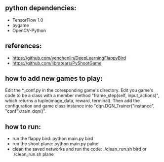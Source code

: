 ## python dependencies:

  * TensorFlow 1.0
  * pygame
  * OpenCV-Python

## references: 
  * https://github.com/yenchenlin/DeepLearningFlappyBird
  * https://github.com/libratears/PyShootGame
  
## how to add new games to play:
  Edit the *_conf.py in the coresponding game's directory. Edit you game's code to be a class with a member method "frame_step(self, input_actions)", which returns a tuple(image_data, reward, terminal). Then add the configuration and game class instance into "dqn.DQN_Trainer("instance", "conf").train_dqn()". 
## how to run:
 * run the flappy bird: python main.py bird
 * run the shoot plane: python main.py palne
 * clean the saved networks and run the code: ./clean_run.sh bird or ./clean_run.sh plane
